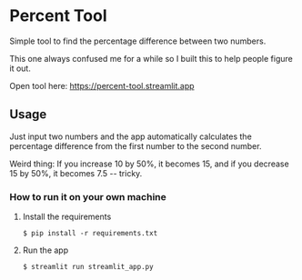 # Percent Tool

Simple tool to find the percentage difference between two numbers. 

This one always confused me for a while so I built this to help people figure it out. 

Open tool here: https://percent-tool.streamlit.app

## Usage

Just input two numbers and the app automatically calculates the percentage difference from the first number to the second number.

Weird thing: If you increase 10 by 50%, it becomes 15, and if you decrease 15 by 50%, it becomes 7.5 -- tricky. 

### How to run it on your own machine

1. Install the requirements

   ```
   $ pip install -r requirements.txt
   ```

2. Run the app

   ```
   $ streamlit run streamlit_app.py
   ```
